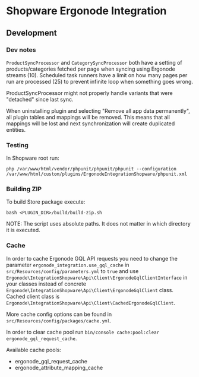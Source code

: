 # Shopware Ergonode Integration

## Development

### Dev notes

`ProductSyncProcessor` and `CategorySyncProcessor` both have a setting of products/categories fetched per page when
syncing using Ergonode streams (10). Scheduled task runners have a limit on how many pages per run are processed (25) to
prevent infinite loop when something goes wrong.

ProductSyncProcessor might not properly handle variants that were "detached" since last sync.

When uninstalling plugin and selecting "Remove all app data permanently", all plugin tables and mappings will be
removed. This means that all mappings will be lost and next synchronization will create duplicated entities.

### Testing

In Shopware root run:

`php /var/www/html/vendor/phpunit/phpunit/phpunit --configuration /var/www/html/custom/plugins/ErgonodeIntegrationShopware/phpunit.xml`

### Building ZIP

To build Store package execute:

`bash <PLUGIN_DIR>/build/build-zip.sh`

NOTE: The script uses absolute paths. It does not matter in which directory it is executed. 

### Cache

In order to cache Ergonode GQL API requests you need to change the parameter `ergonode_integration.use_gql_cache` in
`src/Resources/config/parameters.yml` to `true` and use `Ergonode\IntegrationShopware\Api\Client\ErgonodeGqlClientInterface` in your
classes instead of concrete `Ergonode\IntegrationShopware\Api\Client\ErgonodeGqlClient` class. Cached client class is
`Ergonode\IntegrationShopware\Api\Client\CachedErgonodeGqlClient`. 

More cache config options can be found in
`src/Resources/config/packages/cache.yml`.

In order to clear cache pool run `bin/console cache:pool:clear ergonode_gql_request_cache`.

Available cache pools:
- ergonode_gql_request_cache
- ergonode_attribute_mapping_cache